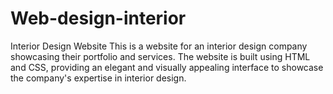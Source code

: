 # Web-design-interior
Interior Design Website
This is a  website for an interior design company showcasing their portfolio and services. The website is built using HTML and CSS, providing an elegant and visually appealing interface to showcase the company's expertise in interior design.
